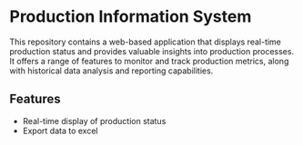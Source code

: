 # Production Information System

This repository contains a web-based application that displays real-time production status and provides valuable insights into production processes. It offers a range of features to monitor and track production metrics, along with historical data analysis and reporting capabilities.

## Features

- Real-time display of production status
- Export data to excel
